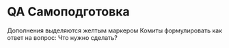 # QA Самоподготовка
Дополнения выделяются желтым маркером
Комиты формулировать как ответ на вопрос: Что нужно сделать?
